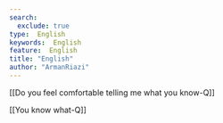 ```yaml
---
search:
  exclude: true
type:  English
keywords:  English
feature:  English
title: "English"
author: "ArmanRiazi"
---
```


[[Do you feel comfortable telling me what you know-Q]]

[[You know what-Q]]
